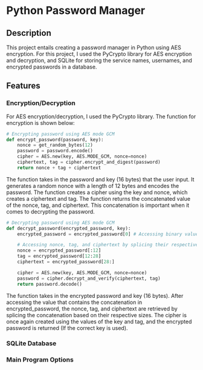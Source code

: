 # Python Password Manager

## Description

This project entails creating a password manager in Python using AES encryption. For this project, I used the PyCrypto library for AES encryption and decryption, and SQLite for storing the service names, usernames, and encrypted passwords in a database.

## Features

### Encryption/Decryption

For AES encryption/decryption, I used the PyCrypto library. The function for encryption is shown below:

```python
# Encrypting password using AES mode GCM
def encrypt_password(password, key):
    nonce = get_random_bytes(12)
    password = password.encode()
    cipher = AES.new(key, AES.MODE_GCM, nonce=nonce)
    ciphertext, tag = cipher.encrypt_and_digest(password)
    return nonce + tag + ciphertext
```

The function takes in the password and key (16 bytes) that the user input. It generates a random nonce with a length of 12 bytes and encodes the password. The function creates a cipher using the key and nonce, which creates a ciphertext and tag. The function returns the concatenated value of the nonce, tag, and ciphertext. This concatenation is important when it comes to decrypting the password.

```python
# Decrypting password using AES mode GCM
def decrypt_password(encrypted_password, key):
    encrypted_password = encrypted_password[0] # Accessing binary value inside tuple

    # Accessing nonce, tag, and ciphertext by splicing their respective lengths from encrypted_password
    nonce = encrypted_password[:12]
    tag = encrypted_password[12:28]
    ciphertext = encrypted_password[28:]

    cipher = AES.new(key, AES.MODE_GCM, nonce=nonce)
    password = cipher.decrypt_and_verify(ciphertext, tag)
    return password.decode()
```

The function takes in the encrypted password and key (16 bytes). After accessing the value that contains the concatenation in encrypted_password,
the nonce, tag, and ciphertext are retrieved by splicing the concatenation based on their respective sizes. The cipher is once again created using the values of the key and tag, and the encrypted password is returned (If the correct key is used).

### SQLite Database



### Main Program Options 

